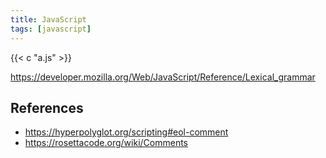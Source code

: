```yaml
---
title: JavaScript
tags: [javascript]
---
```


{{< c "a.js" >}}

<https://developer.mozilla.org/Web/JavaScript/Reference/Lexical_grammar>

## References

- <https://hyperpolyglot.org/scripting#eol-comment>
- <https://rosettacode.org/wiki/Comments>
